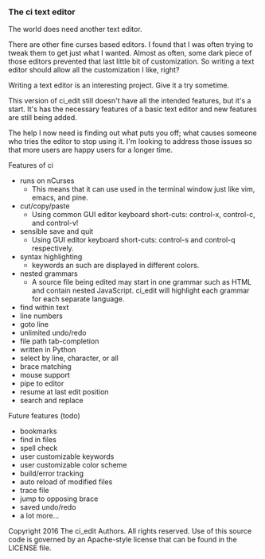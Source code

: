 ### The ci text editor

The world does need another text editor.

There are other fine curses based editors. I found that I was often trying to
tweak them to get just what I wanted. Almost as often, some dark piece of those
editors prevented that last little bit of customization. So writing a text
editor should allow all the customization I like, right?

Writing a text editor is an interesting project. Give it a try sometime.

This version of ci_edit still doesn't have all the intended features, but it's
a start. It's has the necessary features of a basic text editor and new features
are still being added.

The help I now need is finding out what puts you off; what causes someone who
tries the editor to stop using it. I'm looking to address those issues so that
more users are happy users for a longer time.

Features of ci

- runs on nCurses
  - This means that it can use used in the terminal window just  like vim,
    emacs, and pine.
- cut/copy/paste
  - Using common GUI editor keyboard short-cuts: control-x, control-c, and
    control-v!
- sensible save and quit
  - Using GUI editor keyboard short-cuts: control-s and control-q respectively.
- syntax highlighting
  - keywords an such are displayed in different colors.
- nested grammars
  - A source file being edited may start in one grammar such as HTML and
    contain nested JavaScript. ci_edit will highlight each grammar for each
    separate language.
- find within text
- line numbers
- goto line
- unlimited undo/redo
- file path tab-completion
- written in Python
- select by line, character, or all
- brace matching
- mouse support
- pipe to editor
- resume at last edit position
- search and replace

Future features (todo)

- bookmarks
- find in files
- spell check
- user customizable keywords
- user customizable color scheme
- build/error tracking
- auto reload of modified files
- trace file
- jump to opposing brace
- saved undo/redo
- a lot more...

Copyright 2016 The ci_edit Authors. All rights reserved.
Use of this source code is governed by an Apache-style license that can be
found in the LICENSE file.
